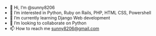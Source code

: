 - 👋 Hi, I’m @sunny8206
- 👀 I’m interested in Python, Ruby on Rails, PHP, HTML CSS, Powershell
- 🌱 I’m currently learning Django Web development
- 💞️ I’m looking to collaborate on Python
- 📫 How to reach me sunny8206@gmail.com

<!---
sunny8206/sunny8206 is a ✨ special ✨ repository because its `README.md` (this file) appears on your GitHub profile.
You can click the Preview link to take a look at your changes.
--->
